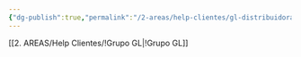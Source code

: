 ```yaml
---
{"dg-publish":true,"permalink":"/2-areas/help-clientes/gl-distribuidora-de-gas-ltda-9433/","dgPassFrontmatter":true,"created":"2025-09-17T11:24:08.417-03:00","updated":"2025-09-17T11:26:53.940-03:00"}
---
```


[[2. AREAS/Help Clientes/!Grupo GL\|!Grupo GL]]